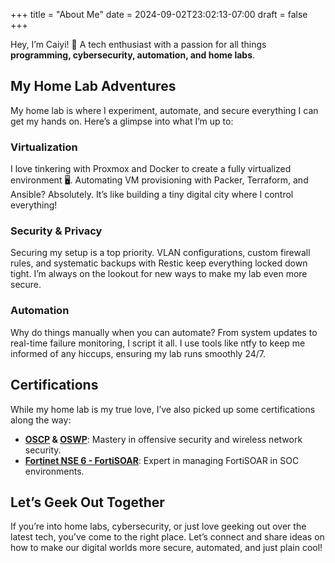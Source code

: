+++
title = "About Me"
date = 2024-09-02T23:02:13-07:00
draft = false
+++

Hey, I’m Caiyi! 👋 A tech enthusiast with a passion for all things **programming, cybersecurity, automation, and home labs**.

## My Home Lab Adventures

My home lab is where I experiment, automate, and secure everything I can get my hands on. Here’s a glimpse into what I’m up to:

### Virtualization

I love tinkering with Proxmox and Docker to create a fully virtualized environment 🖥️. Automating VM provisioning with Packer, Terraform, and Ansible? Absolutely. It’s like building a tiny digital city where I control everything!

### Security & Privacy

Securing my setup is a top priority. VLAN configurations, custom firewall rules, and systematic backups with Restic keep everything locked down tight. I’m always on the lookout for new ways to make my lab even more secure.

### Automation

Why do things manually when you can automate? From system updates to real-time failure monitoring, I script it all. I use tools like ntfy to keep me informed of any hiccups, ensuring my lab runs smoothly 24/7.

## Certifications

While my home lab is my true love, I’ve also picked up some certifications along the way:

- **[OSCP](https://www.credential.net/395c5698-d741-4fa3-a6f2-e2caf5583a27) & [OSWP](https://www.credential.net/f69a3339-b702-4bb4-a34b-f2061a9a57a6)**: Mastery in offensive security and wireless network security.
- **[Fortinet NSE 6 - FortiSOAR](https://www.credly.com/badges/eb55be13-b658-4502-8d99-07222b65cb43/public_url)**: Expert in managing FortiSOAR in SOC environments.

## Let’s Geek Out Together

If you’re into home labs, cybersecurity, or just love geeking out over the latest tech, you’ve come to the right place. Let’s connect and share ideas on how to make our digital worlds more secure, automated, and just plain cool!
